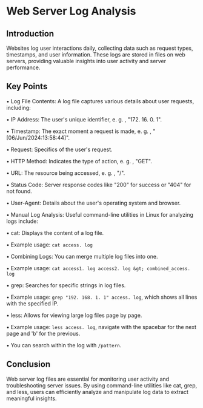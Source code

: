 # Web Server Log Analysis 

## Introduction 
Websites log user interactions daily, collecting data such as request types, timestamps, and user information. These logs are stored in files on web servers, providing valuable insights into user activity and server performance. 

## Key Points 
• Log File Contents: A log file captures various details about user requests, including: 

• IP Address: The user's unique identifier, e. g. , "172. 16. 0. 1". 

• Timestamp: The exact moment a request is made, e. g. , "[06/Jun/2024:13:58:44]". 

• Request: Specifics of the user's request.

• HTTP Method: Indicates the type of action, e. g. , "GET". 

• URL: The resource being accessed, e. g. , "/". 

• Status Code: Server response codes like "200" for success or "404" for not found. 

• User-Agent: Details about the user's operating system and browser. 

• Manual Log Analysis: Useful command-line utilities in Linux for analyzing logs include: 

• cat: Displays the content of a log file. 

• Example usage: `cat access. log` 

• Combining Logs: You can merge multiple log files into one. 

• Example usage: `cat access1. log access2. log &gt; combined_access. log` 

• grep: Searches for specific strings in log files. 

• Example usage: `grep "192. 168. 1. 1" access. log`, which shows all lines with the specified IP. 

• less: Allows for viewing large log files page by page. 

• Example usage: `less access. log`, navigate with the spacebar for the next page and 'b' for the previous. 

• You can search within the log with `/pattern`. 

## Conclusion 
Web server log files are essential for monitoring user activity and troubleshooting server issues. By using command-line utilities like cat, grep, and less, users can efficiently analyze and manipulate log data to extract meaningful insights.